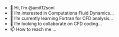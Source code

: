 - 👋 Hi, I’m @amit12soni
- 👀 I’m interested in Computationa Fluid Dynamics...
- 🌱 I’m currently learning Fortran for CFD analysis...
- 💞️ I’m looking to collaborate on CFD coding...
- 📫 How to reach me ...

<!---
amit12soni/amit12soni is a ✨ special ✨ repository because its `README.md` (this file) appears on your GitHub profile.
You can click the Preview link to take a look at your changes.
--->
